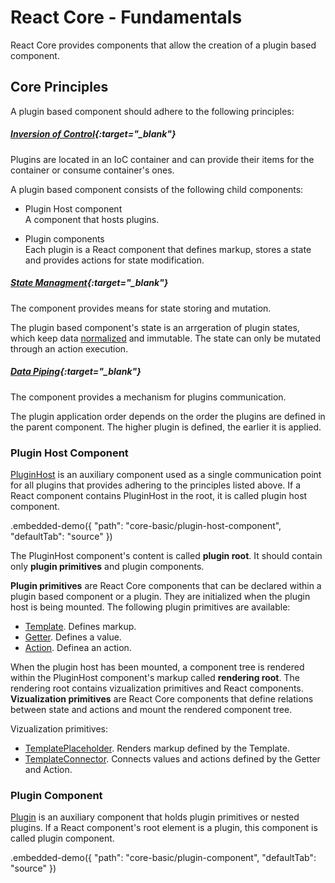 # React Core - Fundamentals

React Core provides components that allow the creation of a plugin based component.

## Core Principles

A plugin based component should adhere to the following principles:

##### [Inversion of Control](https://en.wikipedia.org/wiki/Inversion_of_control){:target="_blank"}
 
Plugins are located in an IoC container and can provide their items for the container or consume container's ones.
 
A plugin based component consists of the following child components:

- Plugin Host component  
 A component that hosts plugins.

- Plugin components  
 Each plugin is a React component that defines markup, stores a state and provides actions for state modification.

##### [State Managment](https://en.wikipedia.org/wiki/State_management){:target="_blank"}

The component provides means for state storing and mutation.

The plugin based component's state is an arrgeration of plugin states, which keep data [normalized](http://redux.js.org/docs/recipes/reducers/NormalizingStateShape.html) and immutable. The state can only be mutated through an action execution.

##### [Data Piping](https://en.wikipedia.org/wiki/Pipeline_(computing)){:target="_blank"}

The component provides a mechanism for plugins communication.
 
The plugin application order depends on the order the plugins are defined in the parent component. The higher plugin is defined, the earlier it is applied.

### Plugin Host Component

[PluginHost](../reference/plugin-host.md) is an auxiliary component used as a single communication point for all plugins that provides adhering to the principles listed above. If a React component contains PluginHost in the root, it is called plugin host component.

.embedded-demo({ "path": "core-basic/plugin-host-component", "defaultTab": "source" })

The PluginHost component's content is called **plugin root**. It should contain only **plugin primitives** and plugin components.

**Plugin primitives** are React Core components that can be declared within a plugin based component or a plugin. They are initialized when the plugin host is being mounted. The following plugin primitives are available:

- [Template](../reference/template.md). Defines markup.
- [Getter](../reference/getter.md). Defines a value.
- [Action](../reference/action.md). Definea an action.

When the plugin host has been mounted, a component tree is rendered within the PluginHost component's markup called **rendering root**. The rendering root contains vizualization primitives and React components. **Vizualization primitives** are React Core components that define relations between state and actions and mount the rendered component tree.

Vizualization primitives:

- [TemplatePlaceholder](../reference/template-placeholder.md). Renders markup defined by the Template.
- [TemplateConnector](../reference/template-connector.md). Connects values and actions defined by the Getter and Action.

### Plugin Component

[Plugin](../reference/plugin.md) is an auxiliary component that holds plugin primitives or nested plugins. If a React component's root element is a plugin, this component is called plugin component.

.embedded-demo({ "path": "core-basic/plugin-component", "defaultTab": "source" })
